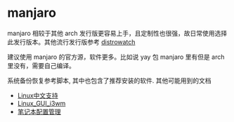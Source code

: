 # manjaro
manjaro 相较于其他 arch 发行版更容易上手，且定制性也很强，故日常使用选择此发行版本。其他流行发行版参考 [distrowatch](https://distrowatch.com/?language=CN)

建议使用 manjaro 的官方源，软件更多。比如说 yay 包 manjaro 里有但是 arch 里没有，需要自己编译。

系统备份恢复参考脚本, 其中也包含了推荐安装的软件. 其他可能用到的文档
- [Linux中文支持](/2-docs/chinese.md)
- [Linux_GUI_i3wm](/2-docs/gui.md#i3)
- [笔记本配置管理](/2-docs/laptop.md)
